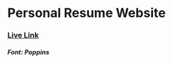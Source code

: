 <h1>Personal Resume Website</h1>

<section>

<h3>
<a href="https://kestertan.github.io/kester/" target="_blank">Live Link</a>
</h3>

<h5>Font: Poppins</h5>

</section>

